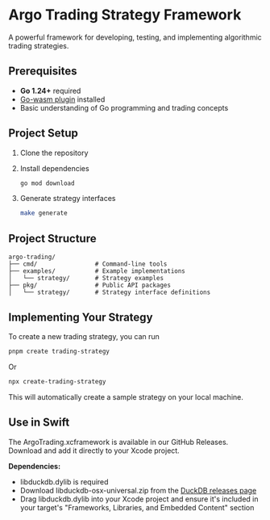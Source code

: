 # Argo Trading Strategy Framework

A powerful framework for developing, testing, and implementing algorithmic trading strategies.

## Prerequisites

- **Go 1.24+** required
- [Go-wasm plugin](https://github.com/knqyf263/go-plugin) installed
- Basic understanding of Go programming and trading concepts

## Project Setup

1. Clone the repository
2. Install dependencies

   ```bash
   go mod download
   ```

3. Generate strategy interfaces
   ```bash
   make generate
   ```

## Project Structure

```
argo-trading/
├── cmd/                # Command-line tools
├── examples/           # Example implementations
│   └── strategy/       # Strategy examples
├── pkg/                # Public API packages
│   └── strategy/       # Strategy interface definitions
```

## Implementing Your Strategy

To create a new trading strategy, you can run

```bash
pnpm create trading-strategy
```

Or

```bash
npx create-trading-strategy
```

This will automatically create a sample strategy on your local machine.

## Use in Swift

The ArgoTrading.xcframework is available in our GitHub Releases. Download and add it directly to your Xcode project.

**Dependencies:**

- libduckdb.dylib is required
- Download libduckdb-osx-universal.zip from the [DuckDB releases page](https://github.com/duckdb/duckdb/releases)
- Drag libduckdb.dylib into your Xcode project and ensure it's included in your target's "Frameworks, Libraries, and Embedded Content" section
